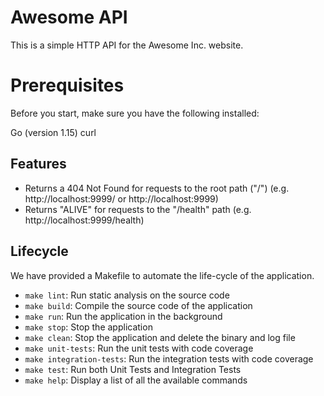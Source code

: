 # Awesome API

This is a simple HTTP API for the Awesome Inc. website.

# Prerequisites

Before you start, make sure you have the following installed:

Go (version 1.15)
curl

## Features

- Returns a 404 Not Found for requests to the root path ("/") (e.g. http://localhost:9999/ or http://localhost:9999)
- Returns "ALIVE" for requests to the "/health" path (e.g. http://localhost:9999/health)

## Lifecycle

We have provided a Makefile to automate the life-cycle of the application. 

- `make lint`: Run static analysis on the source code
- `make build`: Compile the source code of the application
- `make run`: Run the application in the background
- `make stop`: Stop the application
- `make clean`: Stop the application and delete the binary and log file
- `make unit-tests`: Run the unit tests with code coverage
- `make integration-tests`: Run the integration tests with code coverage
- `make test`: Run both Unit Tests and Integration Tests
- `make help`: Display a list of all the available commands

